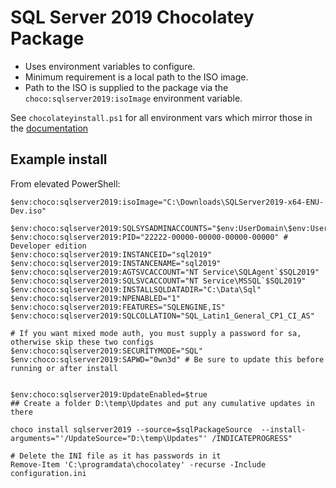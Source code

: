 # SQL Server 2019 Chocolatey Package
* Uses environment variables to configure.
* Minimum requirement is a local path to the ISO image.
* Path to the ISO is supplied to the package via the `choco:sqlserver2019:isoImage` environment variable.

See `chocolateyinstall.ps1` for all environment vars which mirror those in the [documentation](https://docs.microsoft.com/en-us/sql/database-engine/install-windows/install-sql-server-from-the-command-prompt?redirectedfrom=MSDN&view=sql-server-ver15)

## Example install
From elevated PowerShell:

	$env:choco:sqlserver2019:isoImage="C:\Downloads\SQLServer2019-x64-ENU-Dev.iso"
	
	$env:choco:sqlserver2019:SQLSYSADMINACCOUNTS="$env:UserDomain\$env:UserName"
	$env:choco:sqlserver2019:PID="22222-00000-00000-00000-00000" # Developer edition
	$env:choco:sqlserver2019:INSTANCEID="sql2019"
	$env:choco:sqlserver2019:INSTANCENAME="sql2019"
	$env:choco:sqlserver2019:AGTSVCACCOUNT="NT Service\SQLAgent`$SQL2019"
	$env:choco:sqlserver2019:SQLSVCACCOUNT="NT Service\MSSQL`$SQL2019"
	$env:choco:sqlserver2019:INSTALLSQLDATADIR="C:\Data\Sql"
	$env:choco:sqlserver2019:NPENABLED="1"
	$env:choco:sqlserver2019:FEATURES="SQLENGINE,IS"
	$env:choco:sqlserver2019:SQLCOLLATION="SQL_Latin1_General_CP1_CI_AS"
	
	# If you want mixed mode auth, you must supply a password for sa, otherwise skip these two configs
	$env:choco:sqlserver2019:SECURITYMODE="SQL"
	$env:choco:sqlserver2019:SAPWD="0wn3d" # Be sure to update this before running or after install
	

	$env:choco:sqlserver2019:UpdateEnabled=$true
	## Create a folder D:\temp\Updates and put any cumulative updates in there

	choco install sqlserver2019 --source=$sqlPackageSource  --install-arguments="'/UpdateSource="D:\temp\Updates"' /INDICATEPROGRESS"

	# Delete the INI file as it has passwords in it
	Remove-Item 'C:\programdata\chocolatey' -recurse -Include configuration.ini